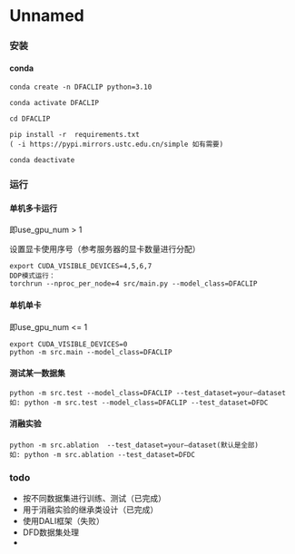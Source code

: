 # Unnamed

### 安装

#### conda

```
conda create -n DFACLIP python=3.10

conda activate DFACLIP

cd DFACLIP

pip install -r  requirements.txt
( -i https://pypi.mirrors.ustc.edu.cn/simple 如有需要)

conda deactivate
```



### 运行

#### 单机多卡运行

即use_gpu_num > 1

设置显卡使用序号（参考服务器的显卡数量进行分配）

```
export CUDA_VISIBLE_DEVICES=4,5,6,7
DDP模式运行：
torchrun --nproc_per_node=4 src/main.py --model_class=DFACLIP
```

#### 单机单卡

即use_gpu_num <= 1

```
export CUDA_VISIBLE_DEVICES=0
python -m src.main --model_class=DFACLIP
```

#### 测试某一数据集

```
python -m src.test --model_class=DFACLIP --test_dataset=your—dataset
如: python -m src.test --model_class=DFACLIP --test_dataset=DFDC
```

#### 消融实验

```
python -m src.ablation  --test_dataset=your—dataset(默认是全部)
如: python -m src.ablation --test_dataset=DFDC
```



### todo

- 按不同数据集进行训练、测试（已完成）
- 用于消融实验的继承类设计（已完成）
- 使用DALI框架（失败）
- DFD数据集处理
- 